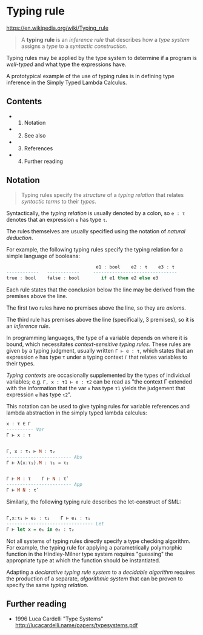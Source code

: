 # Typing rule

https://en.wikipedia.org/wiki/Typing_rule

>A **typing rule** is an *inference rule* that describes how a *type system* assigns a *type* to a *syntactic construction*.

Typing rules may be applied by the type system to determine if a program is *well-typed* and what type the expressions have.

A prototypical example of the use of typing rules is in defining type inference in the Simply Typed Lambda Calculus.

## Contents

- 1. Notation
- 2. See also
- 3. References
- 4. Further reading

## Notation

>Typing rules specify the *structure* of a *typing relation* that relates *syntactic terms* to their *types*.

Syntactically, the *typing relation* is usually denoted by a colon, so `e : τ` denotes that an expression `e` has type `τ`.

The rules themselves are usually specified using the notation of *natural deduction*.

For example, the following typing rules specify the typing relation for a simple language of booleans:

```hs
                                 e1 : bool    e2 : τ    e3 : τ
------------   ------------     -------------------------------
true : bool    false : bool        if e1 then e2 else e3
```

Each rule states that the conclusion below the line may be derived from the premises above the line.

The first two rules have no premises above the line, so they are *axioms*.

The third rule has premises above the line (specifically, 3 premises), so it is an *inference rule*.

In programming languages, the type of a variable depends on where it is bound, which necessitates *context-sensitive typing rules*. These rules are given by a typing judgment, usually written `Γ ⊢ e : τ`, which states that an expression `e` has type `τ` under a typing context `Γ` that relates variables to their types.

*Typing contexts* are occasionally supplemented by the types of individual variables; e.g. `Γ, x : τ1 ⊢ e : τ2` can be read as "the context Γ extended with the information that the var `x` has type `τ1` yields the judgement that expression `e` has type `τ2`".

This notation can be used to give typing rules for variable references and lambda abstraction in the simply typed lambda calculus:

```hs
x : τ ∈ Γ
---------- Var
Γ ⊢ x : τ


Γ, x : τ₁ ⊢ M : τ₂
------------------------ Abs
Γ ⊢ λ(x:τ₁).M : τ₁ → τ₂


Γ ⊢ M : τ    Γ ⊢ N : τʹ
------------------------ App
Γ ⊢ M N : τʹ
```

Similarly, the following typing rule describes the let-construct of SML:

```hs

Γ,x:τ₁ ⊢ e₂ : τ₂    Γ ⊢ e₁ : τ₁
-------------------------------- Let
Γ ⊢ let x = e₁ in e₂ : τ₂
```

Not all systems of typing rules directly specify a type checking algorithm. For example, the typing rule for applying a parametrically polymorphic function in the Hindley-Milner type system requires "guessing" the appropriate type at which the function should be instantiated.

Adapting a *declarative typing rule system* to a *decidable algorithm* requires the production of a separate, *algorithmic system* that can be proven to specify the same *typing relation*.

## Further reading

- 1996 Luca Cardelli "Type Systems"
  http://lucacardelli.name/papers/typesystems.pdf
